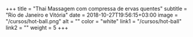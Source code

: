 +++
title = "Thai Massagem com compressa de ervas quentes"
subtitle = "Rio de Janeiro e Vitória"
date = 2018-10-27T19:56:15+03:00
image = "/cursos/hot-ball.png"
alt = ""
color = "white"
link1 = "/cursos/hot-ball"
link2 = ""
weight = 5
+++
